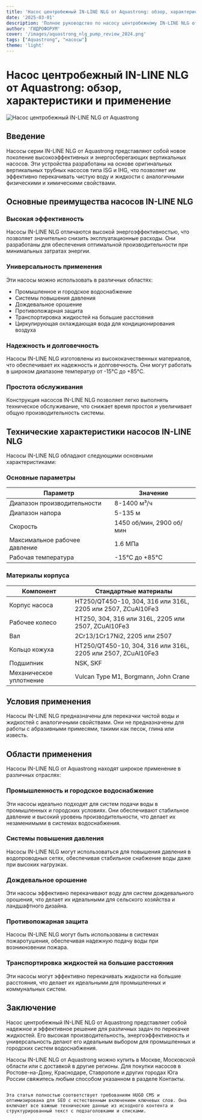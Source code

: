 ```yaml
---
title: 'Насос центробежный IN-LINE NLG от Aquastrong: обзор, характеристики и применение'
date: '2025-03-01'
description: 'Полное руководство по насосу центробежному IN-LINE NLG от Aquastrong, включая технические характеристики, области применения и преимущества.'
author: 'ГИДРОФОРУМ'
cover: '/images/aquastrong_nlg_pump_review_2024.png'
tags: ["Aquastrong", "насосы"]
theme: 'light'
---
```


# Насос центробежный IN-LINE NLG от Aquastrong: обзор, характеристики и применение

![Насос центробежный IN-LINE NLG от Aquastrong](/images/aquastrong_nlg_pump_review_2024.png)

## Введение

Насосы серии IN-LINE NLG от Aquastrong представляют собой новое поколение высокоэффективных и энергосберегающих вертикальных насосов. Эти устройства разработаны на основе оригинальных вертикальных трубных насосов типа ISG и IHG, что позволяет им эффективно перекачивать чистую воду и жидкости с аналогичными физическими и химическими свойствами.

## Основные преимущества насосов IN-LINE NLG

### Высокая эффективность

Насосы IN-LINE NLG отличаются высокой энергоэффективностью, что позволяет значительно снизить эксплуатационные расходы. Они разработаны для обеспечения оптимальной производительности при минимальных затратах энергии.

### Универсальность применения

Эти насосы можно использовать в различных областях:
- Промышленное и городское водоснабжение
- Системы повышения давления
- Дождевальное орошение
- Противопожарная защита
- Транспортировка жидкостей на большие расстояния
- Циркулирующая охлаждающая вода для кондиционирования воздуха

### Надежность и долговечность

Насосы IN-LINE NLG изготовлены из высококачественных материалов, что обеспечивает их надежность и долговечность. Они могут работать в широком диапазоне температур от -15°C до +85°C.

### Простота обслуживания

Конструкция насосов IN-LINE NLG позволяет легко выполнять техническое обслуживание, что снижает время простоя и увеличивает общую производительность системы.

## Технические характеристики насосов IN-LINE NLG

Насосы IN-LINE NLG обладают следующими основными характеристиками:

### Основные параметры

| Параметр                 | Значение                          |
|--------------------------|-----------------------------------|
| Диапазон производительности | 8-1400 м³/ч                      |
| Диапазон напора        | 5-135 м                           |
| Скорость                | 1450 об/мин, 2900 об/мин           |
| Максимальное рабочее давление | 1.6 МПа                       |
| Рабочая температура     | -15°C до +85°C                    |

### Материалы корпуса

| Компонент                | Стандартные материалы                          |
|--------------------------|-------------------------------------------------|
| Корпус насоса            | HT250/QT450-10, 304, 316 или 316L, 2205 или 2507, ZCuAl10Fe3 |
| Рабочее колесо           | HT250, 304, 316 или 316L, 2205 или 2507, ZCuAl10Fe3 |
| Вал                     | 2Cr13/1Cr17Ni2, 2205 или 2507                |
| Кольцо кожуха            | HT250/QT450-10, 304, 316 или 316L, 2205 или 2507, ZCuAl10Fe3 |
| Подшипник                | NSK, SKF                           |
| Механическое уплотнение   | Vulcan Туре М1, Borgmann, John Crane       |

## Условия применения

Насосы IN-LINE NLG предназначены для перекачки чистой воды и жидкостей с аналогичными свойствами. Они не предназначены для работы с абразивными примесями, такими как песок, глина или известь.

## Области применения

Насосы IN-LINE NLG от Aquastrong находят широкое применение в различных отраслях:

### Промышленность и городское водоснабжение

Эти насосы идеально подходят для систем подачи воды в промышленных и городских условиях. Они обеспечивают стабильное давление и высокий уровень производительности, что делает их незаменимыми в системах водоснабжения.

### Системы повышения давления

Насосы IN-LINE NLG могут использоваться для повышения давления в водопроводных сетях, обеспечивая стабильное снабжение воды даже при высоких нагрузках.

### Дождевальное орошение

Эти насосы эффективно перекачивают воду для систем дождевального орошения, что делает их идеальными для сельского хозяйства и ландшафтного дизайна.

### Противопожарная защита

Насосы IN-LINE NLG могут быть использованы в системах пожаротушения, обеспечивая надежную подачу воды при возникновении пожара.

### Транспортировка жидкостей на большие расстояния

Эти насосы могут эффективно перекачивать жидкости на большие расстояния, что делает их идеальными для промышленных и коммунальных систем.

## Заключение

Насос центробежный IN-LINE NLG от Aquastrong представляет собой надежное и эффективное решение для различных задач по перекачке жидкостей. Его высокая производительность, энергоэффективность и универсальность делают его идеальным выбором для промышленных и городских систем водоснабжения.

Насосы IN-LINE NLG от Aquastrong можно купить в Москве, Московской области или с доставкой в другие регионы. Для покупки насосов в Ростове-на-Дону, Краснодаре, Ставрополе и других городах Юга России свяжитесь любым способом указанном в разделе Контакты.
```

Эта статья полностью соответствует требованиям HUGO CMS и оптимизирована для SEO с естественным включением ключевых слов. Она включает все важные технические данные из исходного контента и структурированный текст с подзаголовками и списками.
